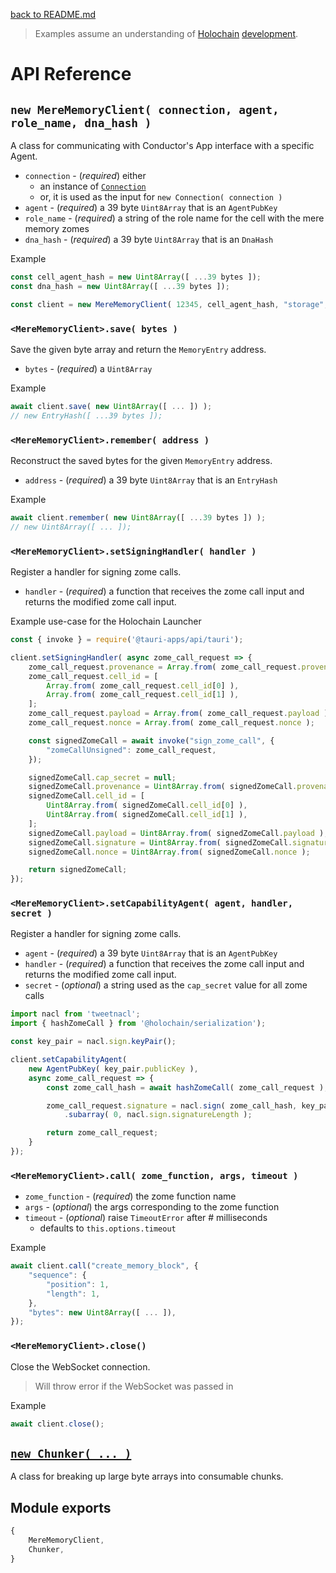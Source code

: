 [back to README.md](../README.md)

> Examples assume an understanding of [Holochain](https://www.holochain.org)
> [development](https://developer.holochain.org).

# API Reference

## `new MereMemoryClient( connection, agent, role_name, dna_hash )`
A class for communicating with Conductor's App interface with a specific Agent.

- `connection` - (*required*) either
  - an instance of [`Connection`](https://github.com/spartan-holochain-counsel/holochain-websocket-js/blob/master/docs/API_Connection.md)
  - or, it is used as the input for `new Connection( connection )`
- `agent` - (*required*) a 39 byte `Uint8Array` that is an `AgentPubKey`
- `role_name` - (*required*) a string of the role name for the cell with the mere memory zomes
- `dna_hash` - (*required*) a 39 byte `Uint8Array` that is an `DnaHash`

Example
```javascript
const cell_agent_hash = new Uint8Array([ ...39 bytes ]);
const dna_hash = new Uint8Array([ ...39 bytes ]);

const client = new MereMemoryClient( 12345, cell_agent_hash, "storage", dna_hash );
```


### `<MereMemoryClient>.save( bytes )`
Save the given byte array and return the `MemoryEntry` address.

- `bytes` - (*required*) a `Uint8Array`

Example
```javascript
await client.save( new Uint8Array([ ... ]) );
// new EntryHash([ ...39 bytes ]);
```


### `<MereMemoryClient>.remember( address )`
Reconstruct the saved bytes for the given `MemoryEntry` address.

- `address` - (*required*) a 39 byte `Uint8Array` that is an `EntryHash`

Example
```javascript
await client.remember( new Uint8Array([ ...39 bytes ]) );
// new Uint8Array([ ... ]);
```


### `<MereMemoryClient>.setSigningHandler( handler )`
Register a handler for signing zome calls.

- `handler` - (*required*) a function that receives the zome call input and returns the modified
  zome call input.

Example use-case for the Holochain Launcher
```javascript
const { invoke } = require('@tauri-apps/api/tauri');

client.setSigningHandler( async zome_call_request => {
    zome_call_request.provenance = Array.from( zome_call_request.provenance );
    zome_call_request.cell_id = [
        Array.from( zome_call_request.cell_id[0] ),
        Array.from( zome_call_request.cell_id[1] ),
    ];
    zome_call_request.payload = Array.from( zome_call_request.payload );
    zome_call_request.nonce = Array.from( zome_call_request.nonce );

    const signedZomeCall = await invoke("sign_zome_call", {
        "zomeCallUnsigned": zome_call_request,
    });

    signedZomeCall.cap_secret = null;
    signedZomeCall.provenance = Uint8Array.from( signedZomeCall.provenance );
    signedZomeCall.cell_id = [
        Uint8Array.from( signedZomeCall.cell_id[0] ),
        Uint8Array.from( signedZomeCall.cell_id[1] ),
    ];
    signedZomeCall.payload = Uint8Array.from( signedZomeCall.payload );
    signedZomeCall.signature = Uint8Array.from( signedZomeCall.signature || [] );
    signedZomeCall.nonce = Uint8Array.from( signedZomeCall.nonce );

    return signedZomeCall;
});
```


### `<MereMemoryClient>.setCapabilityAgent( agent, handler, secret )`
Register a handler for signing zome calls.

- `agent` - (*required*) a 39 byte `Uint8Array` that is an `AgentPubKey`
- `handler` - (*required*) a function that receives the zome call input and returns the modified
  zome call input.
- `secret` - (*optional*) a string used as the `cap_secret` value for all zome calls

```javascript
import nacl from 'tweetnacl';
import { hashZomeCall } from '@holochain/serialization');

const key_pair = nacl.sign.keyPair();

client.setCapabilityAgent(
    new AgentPubKey( key_pair.publicKey ),
    async zome_call_request => {
        const zome_call_hash = await hashZomeCall( zome_call_request );

        zome_call_request.signature	= nacl.sign( zome_call_hash, key_pair.secretKey )
            .subarray( 0, nacl.sign.signatureLength );

        return zome_call_request;
    }
});
```


### `<MereMemoryClient>.call( zome_function, args, timeout )`

- `zome_function` - (*required*) the zome function name
- `args` - (*optional*) the args corresponding to the zome function
- `timeout` - (*optional*) raise `TimeoutError` after # milliseconds
  - defaults to `this.options.timeout`

Example
```javascript
await client.call("create_memory_block", {
    "sequence": {
        "position": 1,
        "length": 1,
    },
    "bytes": new Uint8Array([ ... ]),
});
```


### `<MereMemoryClient>.close()`
Close the WebSocket connection.

> Will throw error if the WebSocket was passed in

Example
```javascript
await client.close();
```



## [`new Chunker( ... )`](./API_Chunker.md)
A class for breaking up large byte arrays into consumable chunks.



## Module exports
```javascript
{
    MereMemoryClient,
    Chunker,
}
```
